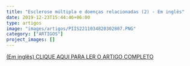 ```yaml
---
title: "Esclerose múltipla e doenças relacionadas (2) - Em inglês"
date: 2019-12-23T15:44:46+06:00
type: artigos
image: "images/artigos/PIIS2211034820302807.PNG"
category: ["ARTIGOS"]
project_images: []
---
```


[(Em inglês) CLIQUE AQUI PARA LER O ARTIGO COMPLETO](/artigospdf/PIIS2211034820302807.pdf)